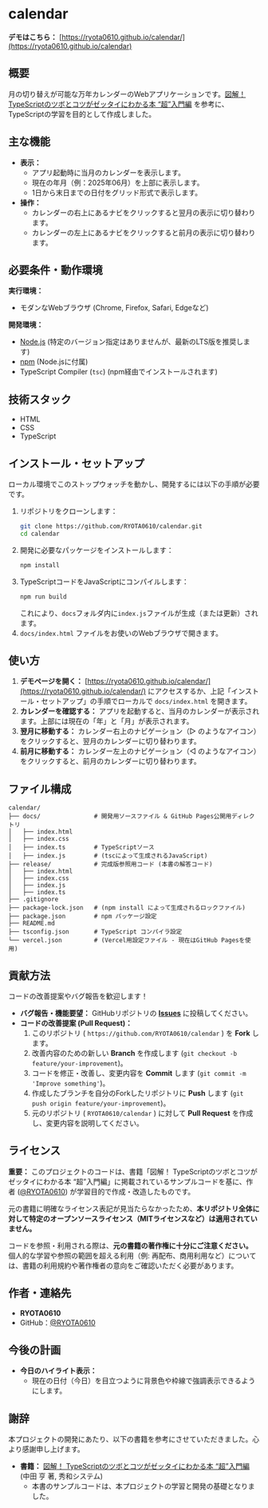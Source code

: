 # calendar

**デモはこちら：** [https://ryota0610.github.io/calendar/](https://ryota0610.github.io/calendar)

## 概要

月の切り替えが可能な万年カレンダーのWebアプリケーションです。[図解！ TypeScriptのツボとコツがゼッタイにわかる本 “超”入門編](https://www.shuwasystem.co.jp/book/9784798067797.html) を参考に、TypeScriptの学習を目的として作成しました。

## 主な機能

*   **表示：**
    *   アプリ起動時に当月のカレンダーを表示します。
    *   現在の年月（例：2025年06月）を上部に表示します。
    *   1日から末日までの日付をグリッド形式で表示します。
*   **操作：**
    *   カレンダーの右上にあるナビをクリックすると翌月の表示に切り替わります。
    *   カレンダーの左上にあるナビをクリックすると前月の表示に切り替わります。

## 必要条件・動作環境

**実行環境：**

*   モダンなWebブラウザ (Chrome, Firefox, Safari, Edgeなど)

**開発環境：**

*   [Node.js](https://nodejs.org/) (特定のバージョン指定はありませんが、最新のLTS版を推奨します)
*   [npm](https://www.npmjs.com/) (Node.jsに付属)
*   TypeScript Compiler (`tsc`) (npm経由でインストールされます)

## 技術スタック

*   HTML
*   CSS
*   TypeScript

## インストール・セットアップ

ローカル環境でこのストップウォッチを動かし、開発するには以下の手順が必要です。

1.  リポジトリをクローンします：
    ```bash
    git clone https://github.com/RYOTA0610/calendar.git
    cd calendar
    ```
2.  開発に必要なパッケージをインストールします：
    ```bash
    npm install
    ```
3.  TypeScriptコードをJavaScriptにコンパイルします：
    ```bash
    npm run build
    ```
    これにより、`docs`フォルダ内に`index.js`ファイルが生成（または更新）されます。
4.  `docs/index.html` ファイルをお使いのWebブラウザで開きます。

## 使い方

1.  **デモページを開く：** [https://ryota0610.github.io/calendar/](https://ryota0610.github.io/calendar/) にアクセスするか、上記「インストール・セットアップ」の手順でローカルで `docs/index.html` を開きます。
2.  **カレンダーを確認する：** アプリを起動すると、当月のカレンダーが表示されます。上部には現在の「年」と「月」が表示されます。
3.  **翌月に移動する：** カレンダー右上のナビゲーション（▷ のようなアイコン）をクリックすると、翌月のカレンダーに切り替わります。
4.  **前月に移動する：** カレンダー左上のナビゲーション（◁ のようなアイコン）をクリックすると、前月のカレンダーに切り替わります。

## ファイル構成

```text
calendar/
├── docs/               # 開発用ソースファイル & GitHub Pages公開用ディレクトリ
│   ├── index.html
│   ├── index.css
│   ├── index.ts        # TypeScriptソース
│   ├── index.js        # (tscによって生成されるJavaScript)
├── release/            # 完成版参照用コード (本書の解答コード)
│   ├── index.html
│   ├── index.css
│   ├── index.js
│   ├── index.ts
├── .gitignore
├── package-lock.json   # (npm install によって生成されるロックファイル)
├── package.json        # npm パッケージ設定
├── README.md
├── tsconfig.json       # TypeScript コンパイラ設定
└── vercel.json         # (Vercel用設定ファイル - 現在はGitHub Pagesを使用)
```

## 貢献方法

コードの改善提案やバグ報告を歓迎します！

*   **バグ報告・機能要望：** GitHubリポジトリの **[Issues](https://github.com/RYOTA0610/calendar/issues)** に投稿してください。
*   **コードの改善提案 (Pull Request)：**
    1.  このリポジトリ ( `https://github.com/RYOTA0610/calendar` ) を **Fork** します。
    2.  改善内容のための新しい **Branch** を作成します (`git checkout -b feature/your-improvement`)。
    3.  コードを修正・改善し、変更内容を **Commit** します (`git commit -m 'Improve something'`)。
    4.  作成したブランチを自分のForkしたリポジトリに **Push** します (`git push origin feature/your-improvement`)。
    5.  元のリポジトリ ( `RYOTA0610/calendar` ) に対して **Pull Request** を作成し、変更内容を説明してください。

## ライセンス

**重要：** このプロジェクトのコードは、書籍「図解！ TypeScriptのツボとコツがゼッタイにわかる本 “超”入門編」に掲載されているサンプルコードを基に、作者 ([@RYOTA0610](https://github.com/RYOTA0610)) が学習目的で作成・改造したものです。

元の書籍に明確なライセンス表記が見当たらなかったため、**本リポジトリ全体に対して特定のオープンソースライセンス（MITライセンスなど）は適用されていません。**

コードを参照・利用される際は、**元の書籍の著作権に十分にご注意ください。** 個人的な学習や参照の範囲を超える利用（例: 再配布、商用利用など）については、書籍の利用規約や著作権者の意向をご確認いただく必要があります。

## 作者・連絡先

*   **RYOTA0610**
*   GitHub：[@RYOTA0610](https://github.com/RYOTA0610)

## 今後の計画

*   **今日のハイライト表示：**
    *   現在の日付（今日）を目立つように背景色や枠線で強調表示できるようにします。

## 謝辞

本プロジェクトの開発にあたり、以下の書籍を参考にさせていただきました。心より感謝申し上げます。

*   **書籍：** [図解！ TypeScriptのツボとコツがゼッタイにわかる本 “超”入門編](https://www.shuwasystem.co.jp/book/9784798067797.html) (中田 亨 著, 秀和システム)
    *   本書のサンプルコードは、本プロジェクトの学習と開発の基礎となりました。
